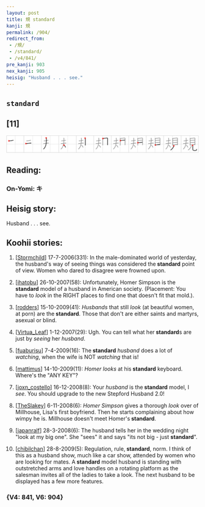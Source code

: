```yaml
---
layout: post
title: 規 standard
kanji: 規
permalink: /904/
redirect_from:
 - /規/
 - /standard/
 - /v4/841/
pre_kanji: 903
nex_kanji: 905
heisig: "Husband . . . see."
---
```


## `standard`

## [11]

<div class="stroke"><img src="../images/E8A68F.png" /></div>

## Reading:

### On-Yomi: キ

## Heisig story:

Husband . . . see.

## Koohii stories:

1) [<a href="http://kanji.koohii.com/profile/Stormchild">Stormchild</a>] 17-7-2006(331): In the male-dominated world of yesterday, the husband&#039;s way of seeing things was considered the<strong> standard</strong> point of view. Women who dared to disagree were frowned upon.

2) [<a href="http://kanji.koohii.com/profile/ihatobu">ihatobu</a>] 26-10-2007(58): Unfortunately, Homer Simpson is the<strong> standard</strong> model of a husband in American society. (Placement: You have to <em>look</em> in the RIGHT places to find one that doesn&#039;t fit that mold.).

3) [<a href="http://kanji.koohii.com/profile/rodders">rodders</a>] 15-10-2009(41): <em>Husbands</em> that still <em>look</em> (at beautiful women, at porn) are the<strong> standard</strong>. Those that don&#039;t are either saints and martyrs, asexual or blind.

4) [<a href="http://kanji.koohii.com/profile/Virtua_Leaf">Virtua_Leaf</a>] 1-12-2007(29): Ugh. You can tell what her<strong> standard</strong>s are just by <em>seeing</em> her <em>husband</em>.

5) [<a href="http://kanji.koohii.com/profile/fuaburisu">fuaburisu</a>] 7-4-2009(16): The<strong> standard</strong> <em>husband</em> does a lot of <em>watching</em>, when the wife is NOT <em>watching</em> that is!

6) [<a href="http://kanji.koohii.com/profile/mattimus">mattimus</a>] 14-10-2009(11): <em>Homer looks</em> at his<strong> standard</strong> keyboard. Where&#039;s the &quot;ANY KEY&quot;?

7) [<a href="http://kanji.koohii.com/profile/joxn_costello">joxn_costello</a>] 16-12-2008(8): Your <em>husband</em> is the<strong> standard</strong> model, I <em>see</em>. You should upgrade to the new Stepford Husband 2.0!

8) [<a href="http://kanji.koohii.com/profile/TheSlakey">TheSlakey</a>] 6-11-2008(6): <em>Homer Simpson</em> gives a thorough <em>look</em> over of Millhouse, Lisa&#039;s first boyfriend. Then he starts complaining about how wimpy he is. Millhouse doesn&#039;t meet Homer&#039;s<strong> standard</strong>.

9) [<a href="http://kanji.koohii.com/profile/japanralf">japanralf</a>] 28-3-2008(6): The husband tells her in the wedding night &quot;look at my big one&quot;. She &quot;sees&quot; it and says &quot;its not big - just <strong>standard</strong>&quot;.

10) [<a href="http://kanji.koohii.com/profile/chibilchan">chibilchan</a>] 28-8-2009(5): Regulation, rule,<strong> standard</strong>, norm. I think of this as a husband show, much like a car show, attended by women who are looking for mates. A<strong> standard</strong> model husband is standing with outstretched arms and love handles on a rotating platform as the salesman invites all of the ladies to take a look. The next husband to be displayed has a few more features.

### {V4: 841, V6: 904}
